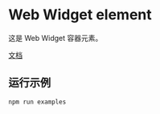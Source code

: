 # Web Widget element

这是 Web Widget 容器元素。

[文档](https://web-widget.js.org/docs/container/overview/)

## 运行示例

```bash
npm run examples
```
